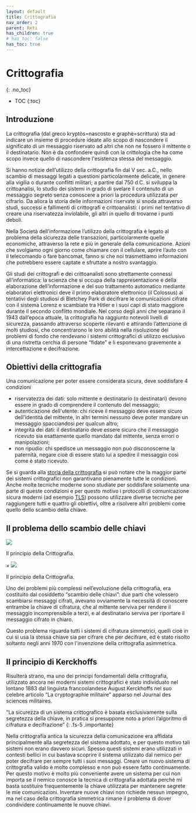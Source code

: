 ```yaml
---
layout: default
title: Crittografia
nav_order: 2
parent: Reti
has_children: true
# has_toc: false
has_toc: true
---
```


<!-- JQuery -->
<script src="https://code.jquery.com/jquery-3.5.1.min.js" integrity="sha256-9/aliU8dGd2tb6OSsuzixeV4y/faTqgFtohetphbbj0=" crossorigin="anonymous"></script>
<!-- Miei script -->
<script src="{{site.baseurl}}/assets/js/bordi-tabelle.js"></script>
<script src="{{site.baseurl}}/assets/js/crittografia-antica.js"></script>

<!-- MathJax -->
<script src="https://polyfill.io/v3/polyfill.min.js?features=es6"></script>
<script id="MathJax-script" async src="https://cdn.jsdelivr.net/npm/mathjax@3/es5/tex-mml-chtml.js"></script>

# Crittografia
{: .no_toc}

* TOC
{:toc}

## Introduzione

La crittografia (dal greco kryptòs=nascosto e graphè=scrittura) sta ad indicare un insieme di procedure ideate allo scopo di nascondere il significato di un messaggio riservato ad altri che non ne fossero il mittente o il destinatario. Non è da confondere quindi con la crittologia che ha come scopo invece quello di nascondere l'esistenza stessa del messaggio.

Si hanno notizie dell’utilizzo della crittografia fin dal V sec. a.C., nello scambio di messaggi legati a questioni particolarmente delicate, in genere alla vigilia o durante conflitti militari; a partire dal 750 d.C. si sviluppa la crittoanalisi, lo studio dei sistemi in grado di svelare il contenuto di un messaggio segreto senza conoscere a priori la procedura utilizzata per cifrarlo. Da allora la storia delle informazioni riservate si snoda attraverso studi, successi e fallimenti di crittografi e crittoanalisti: i primi nel tentativo di creare una riservatezza inviolabile, gli altri in quello di trovarne i punti deboli.

Nella Società dell’informazione l’utilizzo della crittografia è legato al problema della sicurezza delle transazioni, particolarmente quelle economiche, attraverso la rete e più in generale della comunicazione. Azioni che svolgiamo ogni giorno come chiamare con il cellulare, aprire l’auto
con il telecomando o fare bancomat, fanno si che noi trasmettiamo informazioni
che potrebbero essere captate e sfruttate a nostro svantaggio. 

Gli studi dei crittografi e dei crittoanalisti sono strettamente connessi all’informatica: la scienza che si occupa della rappresentazione e della elaborazione dell’informazione e del suo trattamento automatico mediante elaboratori elettronici deve il primo elaboratore elettronico (il Colossus) ai tentativi degli studiosi di Bletchey Park di decifrare le comunicazioni cifrate con il sistema Lorenz e scambiate tra Hitler e i suoi capi di stato maggiore durante il secondo conflitto mondiale. Nel corso degli anni che separano il 1943 dall’epoca attuale, la crittografia ha raggiunto notevoli livelli di sicurezza, passando attraverso scoperte rilevanti e attirando l’attenzione di molti studiosi, che concentrarono le loro abilità nella risoluzione dei problemi di fondo che rendevano i sistemi crittografici di utilizzo esclusivo di una ristretta cerchia di persone “fidate” e li esponevano gravemente a intercettazione e decifrazione.

## Obiettivi della crittografia

Una comunicazione per poter essere considerata sicura, deve soddisfare 4 condizioni
- riservatezza dei dati: solo mittente e destinatario (o destinatari) devono essere in grado di comprendere il contenuto del messaggio;
- autenticazione dell'utente: chi riceve il messaggio deve essere sicuro dell'identità del mittente, in altri termini nessuno deve poter mandare un messaggio spacciandosi per qualcun altro;
- integrità dei dati: il destinatario deve essere sicuro che il messaggio ricevuto sia esattamente quello mandato dal mittente, senza errori o manipolazioni;
- non ripudio: chi spedisce un messaggio non può disconoscerne la paternità, negare cioè di essere stato lui a spedire il messaggio così come è stato ricevuto.

Se si guarda alla [storia della crittografia](#) si può notare che la maggior parte dei sistemi crittografici non garantivano pienamente tutte le condizioni. Anche molte tecniche moderne sono studiate per soddisfare solamente una parte di queste condizioni e per questo motivo i protocolli di comunicazione sicura moderni (ad esempio [TLS](#)) possono utilizzare diverse tecniche per raggiungere tutti e quattro gli obiettivi, oltre a risolvere altri problemi come quello dello scambio della chiave.


## Il problema dello scambio delle chiavi

<div class="thumbnail float-right">
  <img src="{{site.baseurl}}/assets/images/crittografia-cifratura-decifratura.jpg" onclick="document.getElementById('img01').style.display='block'" class="hoverlink">
  <p>Il principio della Crittografia.</p>
</div>
<!--modal-->
<div id="img01" class="modal">
  <div class="modal--content">
    <!-- <div class="w3-container"> -->
      <span onclick="document.getElementById('img01').style.display='none'" class="modal--close w3-display-topright">&times;</span>
      <img src="{{site.baseurl}}/assets/images/crittografia-cifratura-decifratura.jpg" data-toggle="modal" data-target="#OSI_Model">
      <p>Il principio della Crittografia.</p>
    <!-- </div> -->
  </div>
</div>

Uno dei problemi più complessi nell’evoluzione della crittografia, era costituito dal cosiddetto “scambio delle chiavi”: due parti che volessero scambiarsi messaggi cifrati, avevano ovviamente la necessità di conoscere entrambe la chiave di cifratura, che al mittente serviva per rendere il messaggio incomprensibile a terzi, e al destinatario serviva per riportare il messaggio cifrato in chiaro. 

Questo problema riguarda tutti i sistemi di cifratura simmetrici, quelli cioè in cui si usa la stessa chiave sia per cifrare che per decifrare, ed è stato risolto soltanto negli anni 1970 con l'invenzione della crittografia asimmetrica.

## Il principio di Kerckhoffs

Risulterà strano, ma uno dei principi fondamentali della crittografia, utilizzato ancora nei moderni sistemi crittografici è stato individuato nel lontano 1883 dal linguista francoolandese August Kerckhoffs nel suo celebre articolo “La cryptographie militaire” apparso nel Journal des sciences militaires.

“La sicurezza di un sistema crittografico è basata esclusivamente sulla segretezza della chiave, in pratica si presuppone noto a priori l’algoritmo di cifratura e decifrazione”
{: .fs-5 .importante}

Nella crittografia antica la sicurezza della comunicazione era affidata principalmente alla segretezza del sistema adottato, e per questo motivo tali sistemi non erano davvero sicuri. Spesso questi sistemi erano utilizzati in contesti bellici in cui bastava scoprire il sistema utilizzato dal nemico per poter decifrare per sempre tutti i suoi messaggi. Creare un nuovo sistema di crittografia valido è molto complesso e non può essere fatto continuamente. Per questo motivo è molto più conveniente avere un sistema per cui non importa se il nemico conosce la tecnica di crittografia adottata perchè mi basta sostituire frequentemente la chiave utilizzata per mantenere segrete le mie comunicazioni. Inventare nuove chiavi non richiede nessun impegno, ma nel caso della crittografia simmetrica rimane il problema di dover condividere continuamente le nuove chiavi.
